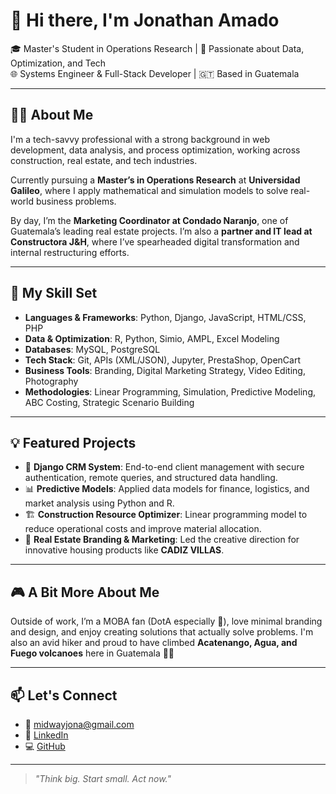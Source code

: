 # 👋 Hi there, I'm Jonathan Amado

🎓 Master's Student in Operations Research | 🧠 Passionate about Data, Optimization, and Tech  
🌐 Systems Engineer & Full-Stack Developer | 🇬🇹 Based in Guatemala  

---

## 👨‍💻 About Me

I'm a tech-savvy professional with a strong background in web development, data analysis, and process optimization, working across construction, real estate, and tech industries.

Currently pursuing a **Master’s in Operations Research** at **Universidad Galileo**, where I apply mathematical and simulation models to solve real-world business problems.

By day, I’m the **Marketing Coordinator at Condado Naranjo**, one of Guatemala’s leading real estate projects. I’m also a **partner and IT lead at Constructora J&H**, where I’ve spearheaded digital transformation and internal restructuring efforts.

---

## 🚀 My Skill Set

- **Languages & Frameworks**: Python, Django, JavaScript, HTML/CSS, PHP  
- **Data & Optimization**: R, Python, Simio, AMPL, Excel Modeling  
- **Databases**: MySQL, PostgreSQL  
- **Tech Stack**: Git, APIs (XML/JSON), Jupyter, PrestaShop, OpenCart  
- **Business Tools**: Branding, Digital Marketing Strategy, Video Editing, Photography  
- **Methodologies**: Linear Programming, Simulation, Predictive Modeling, ABC Costing, Strategic Scenario Building

---

## 💡 Featured Projects

- 🔧 **Django CRM System**: End-to-end client management with secure authentication, remote queries, and structured data handling.  
- 📊 **Predictive Models**: Applied data models for finance, logistics, and market analysis using Python and R.  
- 🏗️ **Construction Resource Optimizer**: Linear programming model to reduce operational costs and improve material allocation.  
- 🏡 **Real Estate Branding & Marketing**: Led the creative direction for innovative housing products like **CADIZ VILLAS**.

---

## 🎮 A Bit More About Me

Outside of work, I’m a MOBA fan (DotA especially 🎯), love minimal branding and design, and enjoy creating solutions that actually solve problems. I'm also an avid hiker and proud to have climbed **Acatenango, Agua, and Fuego volcanoes** here in Guatemala 🌋💪

---

## 📫 Let's Connect

- 📧 midwayjona@gmail.com  
- 💼 [LinkedIn](https://www.linkedin.com/in/midwayjona/)  
- 💻 [GitHub](https://github.com/midwayjona)

---

> *"Think big. Start small. Act now."*


<!---
midwayjona/midwayjona is a ✨ special ✨ repository because its `README.md` (this file) appears on your GitHub profile.
You can click the Preview link to take a look at your changes.
--->
